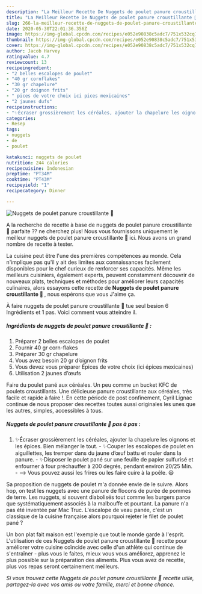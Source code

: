 ```yaml
---
description: "La Meilleur Recette De Nuggets de poulet panure croustillante 🍗"
title: "La Meilleur Recette De Nuggets de poulet panure croustillante 🍗"
slug: 266-la-meilleur-recette-de-nuggets-de-poulet-panure-croustillante
date: 2020-05-30T22:01:36.356Z
image: https://img-global.cpcdn.com/recipes/e052e90838c5adc7/751x532cq70/nuggets-de-poulet-panure-croustillante-🍗-photo-principale-de-la-recette.jpg
thumbnail: https://img-global.cpcdn.com/recipes/e052e90838c5adc7/751x532cq70/nuggets-de-poulet-panure-croustillante-🍗-photo-principale-de-la-recette.jpg
cover: https://img-global.cpcdn.com/recipes/e052e90838c5adc7/751x532cq70/nuggets-de-poulet-panure-croustillante-🍗-photo-principale-de-la-recette.jpg
author: Jacob Harvey
ratingvalue: 4.7
reviewcount: 13
recipeingredient:
- "2 belles escalopes de poulet"
- "40 gr cornflakes"
- "30 gr chapelure"
- "20 gr doignon frits"
- " pices de votre choix ici pices mexicaines"
- "2 jaunes dufs"
recipeinstructions:
- "✨Écraser grossièrement les céréales, ajouter la chapelure les oignons et les épices. Bien mélanger le tout.  ✨Couper les escalopes de poulet en aiguillettes, les tremper dans du jaune d’œuf battu et rouler dans la panure.  ✨Disposer le poulet pané sur une feuille de papier sulfurisé et enfourner à four préchauffer à 200 degrés, pendant environ 20/25 Min.  —&gt; Vous pouvez aussi les frires ou les faire cuire à la poêle. 😃"
categories:
- Resep
tags:
- nuggets
- de
- poulet

katakunci: nuggets de poulet 
nutrition: 244 calories
recipecuisine: Indonesian
preptime: "PT34M"
cooktime: "PT43M"
recipeyield: "1"
recipecategory: Dinner

---
```



![Nuggets de poulet panure croustillante 🍗](https://img-global.cpcdn.com/recipes/e052e90838c5adc7/751x532cq70/nuggets-de-poulet-panure-croustillante-🍗-photo-principale-de-la-recette.jpg)

A la recherche de recette à base de nuggets de poulet panure croustillante 🍗 parfaite ?? ne cherchez plus! Nous vous fournissons uniquement le meilleur nuggets de poulet panure croustillante 🍗 ici. Nous avons un grand nombre de recette à tester.

La cuisine peut être l'une des premières compétences au monde. Cela n'implique pas qu'il y ait des limites aux connaissances facilement disponibles pour le chef curieux de renforcer ses capacités. Même les meilleurs cuisiniers, également experts, peuvent constamment découvrir de nouveaux plats, techniques et méthodes pour améliorer leurs capacités culinaires, alors essayons cette recette de <strong> Nuggets de poulet panure croustillante 🍗 </strong>, nous espérons que vous J'aime ça.

<!--inarticleads1-->

À faire nuggets de poulet panure croustillante 🍗 tue seul besion 6 Ingrédients et 1 pas. Voici comment vous atteindre il.

##### Ingrédients de nuggets de poulet panure croustillante 🍗 :

1. Préparer 2 belles escalopes de poulet
1. Fournir 40 gr corn-flakes
1. Préparer 30 gr chapelure
1. Vous avez besoin 20 gr d’oignon frits
1. Vous devez vous préparer  Épices de votre choix (ici épices mexicaines)
1. Utilisation 2 jaunes d’œufs


Faire du poulet pané aux céréales. Un peu comme un bucket KFC de poulets croustillants. Une délicieuse panure croustillante aux céréales, très facile et rapide à faire !. En cette période de post confinement, Cyril Lignac continue de nous proposer des recettes toutes aussi originales les unes que les autres, simples, accessibles à tous. 

<!--inarticleads2-->

##### Nuggets de poulet panure croustillante 🍗 pas à pas :

1. ✨Écraser grossièrement les céréales, ajouter la chapelure les oignons et les épices. Bien mélanger le tout.  - ✨Couper les escalopes de poulet en aiguillettes, les tremper dans du jaune d’œuf battu et rouler dans la panure.  - ✨Disposer le poulet pané sur une feuille de papier sulfurisé et enfourner à four préchauffer à 200 degrés, pendant environ 20/25 Min.  - —&gt; Vous pouvez aussi les frires ou les faire cuire à la poêle. 😃


Sa proposition de nuggets de poulet m&#39;a donnée envie de le suivre. Alors hop, on test les nuggets avec une panure de flocons de purée de pommes de terre. Les nuggets, si souvent diabolisés tout comme les burgers parce que systématiquement associés à la malbouffe et pourtant. La panure n&#39;a pas été inventée par Mac Truc. L&#39;escalope de veau panée, c&#39;est un classique de la cuisine française alors pourquoi rejeter le filet de poulet pané ? 

<!--inarticleads1-->

<p>
Un bon plat fait maison est l'exemple que tout le monde garde à l'esprit. L'utilisation de ces Nuggets de poulet panure croustillante 🍗 recette pour améliorer votre cuisine coïncide avec celle d'un athlète qui continue de s'entraîner - plus vous le faites, mieux vous vous améliorez, apprenez le plus possible sur la préparation des aliments. Plus vous avez de recette, plus vos repas seront certainement meilleurs.
</p>

<p>
<i>Si vous trouvez cette Nuggets de poulet panure croustillante 🍗 recette utile, partagez-la avec vos amis ou votre famille, merci et bonne chance.</i>
</p>
